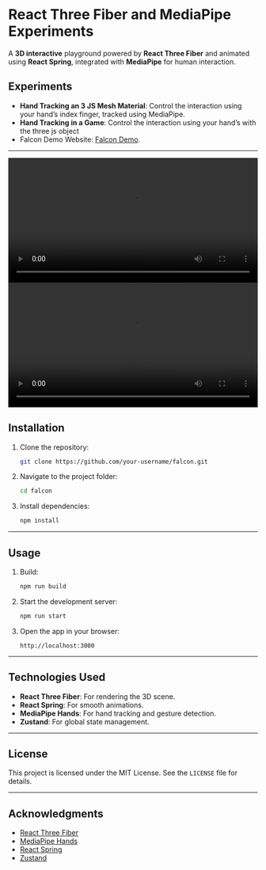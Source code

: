 
# React Three Fiber and MediaPipe Experiments

A **3D interactive** playground powered by **React Three Fiber** and animated using **React Spring**, integrated with **MediaPipe** for human interaction.

## Experiments
- **Hand Tracking an 3 JS Mesh Material**: Control the interaction using your hand’s index finger, tracked using MediaPipe.
- **Hand Tracking in a Game**: Control the interaction using your hand’s with the three js object
- Falcon Demo Website: [Falcon Demo](https://blogbees.github.io/falcon/).

---
<video width="100%" height="auto" controls>
  <source src="docs/videos/play_1.mp4" type="video/mp4">
  Your browser does not support the video tag.
</video>
<video width="100%" height="auto" controls>
  <source src="docs/videos/play_2.mp4" type="video/mp4">
  Your browser does not support the video tag.
</video>

## Installation

1. Clone the repository:

   ```bash
   git clone https://github.com/your-username/falcon.git
   ```

2. Navigate to the project folder:

   ```bash
   cd falcon
   ```

3. Install dependencies:

   ```bash
   npm install
   ```

---

## Usage

1. Build:

   ```bash
   npm run build
   ```

2. Start the development server:

   ```bash
   npm run start
   ```

3. Open the app in your browser:

   ```plaintext
   http://localhost:3000
   ```
---

## Technologies Used

- **React Three Fiber**: For rendering the 3D scene.
- **React Spring**: For smooth animations.
- **MediaPipe Hands**: For hand tracking and gesture detection.
- **Zustand**: For global state management.

---

## License

This project is licensed under the MIT License. See the `LICENSE` file for details.

---

## Acknowledgments
- [React Three Fiber](https://docs.pmnd.rs/react-three-fiber/getting-started/introduction)
- [MediaPipe Hands](https://developers.google.com/mediapipe/solutions/hands)
- [React Spring](https://react-spring.dev/)
- [Zustand](https://zustand-demo.pmnd.rs/)
